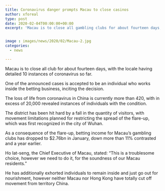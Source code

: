 ```yaml
---
title: Coronavirus danger prompts Macau to close casinos
author: xforeal 
type: post
date: 2020-02-04T00:00:00+00:00
excerpt: 'Macau is to close all gambling clubs for about fourteen days, with the locale having detailed 10 instances of coronavirus so far '


image : images/news/2020/02/Macau-2.jpg
categories:
  - news

---
```

<span style="font-weight: 400;">Macau is to close all club for about fourteen days, with the locale having detailed 10 instances of coronavirus so far.</span>

<span style="font-weight: 400;">One of the announced cases is accepted to be an individual who works inside the betting business, inciting the decision.</span>

<span style="font-weight: 400;">The loss of life from coronavirus in China is currently more than 420, with in excess of 20,000 revealed instances of individuals with the condition.</span>

<span style="font-weight: 400;">The district has been hit hard by a fall in the quantity of visitors, with movement limitations planned for restricting the spread of the flare-up, which was first recognized in the city of Wuhan.&nbsp;</span>

<span style="font-weight: 400;">As a consequence of the flare-up, betting income for Macau&rsquo;s gambling clubs has dropped to $2.76bn in January, down more than 11&percnt; contrasted and a year earlier.</span>

<span style="font-weight: 400;">Ho Iat-seng, the Chief Executive of Macau, stated: &ldquo;This is a troublesome choice, however we need to do it, for the soundness of our Macau residents.&rdquo;</span>

<span style="font-weight: 400;">He has additionally exhorted individuals to remain inside and just go out for nourishment, however neither Macau nor Hong Kong have totally cut off movement from territory China.</span>